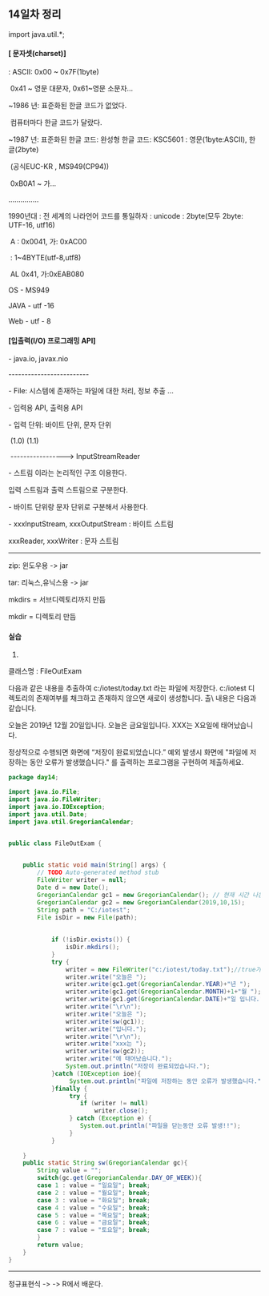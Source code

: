 ## 14일차 정리

import java.util.*;

#### [ 문자셋(charset)]

:  ASCII: 0x00 ~ 0x7F(1byte)

​			  0x41 ~ 영문 대문자, 0x61~영문 소문자...

~1986 년: 표준화된 한글 코드가 없었다.

​				 컴퓨터마다 한글 코드가 달랐다.

~1987 년: 표준화된 한글 코드: 완성형 한글 코드: KSC5601 : 영문(1byte:ASCII), 한글(2byte)

​																				(공식EUC-KR , MS949(CP94))

​																				0xB0A1 ~ 가...

...............



1990년대 : 전 세계의 나라언어 코드를 통일하자 : unicode : 2byte(모두 2byte: UTF-16, utf16)  

​																									A : 0x0041, 가: 0xAC00

​																									: 1~4BYTE(utf-8,utf8) 

​																									 AL 0x41, 가:0xEAB080

OS - MS949

JAVA - utf -16

Web - utf - 8



#### [입출력(I/O) 프로그래밍 API]

\- java.io, javax.nio

 \-------------------------

\- File: 시스템에 존재하는 파일에 대한 처리, 정보 추출 ...

\- 입력용 API, 출력용 API

\- 입력 단위: 바이트 단위, 문자 단위

​							(1.0)			(1.1)

​								\-----------------> InputStreamReader

\- 스트림 이라는 논리적인 구조 이용한다.

입력 스트림과 출력 스트림으로 구분한다.

\- 바이트 단위랑 문자 단위로 구분해서 사용한다.

\- xxxInputStream, xxxOutputStream : 바이트 스트림

xxxReader, xxxWriter : 문자 스트림

 



---

zip: 윈도우용				 -> jar

tar: 리눅스,유닉스용     -> jar

mkdirs = 서브디렉토리까지 만듬

mkdir = 디렉토리 만듬

#### 실습

1.

클래스명 : FileOutExam

다음과 같은 내용을 추출하여 c:/iotest/today.txt 라는 파일에 저장한다.
 c:/iotest 디렉토리의 존재여부를 채크하고 존재하지 않으면 새로이
생성합니다.  출\ 내용은 다음과 같습니다.

오늘은 2019년 12월 20일입니다.
오늘은 금요일입니다.
XXX는 X요일에 태어났습니다.


정상적으로 수행되면 
화면에 “저장이 완료되었습니다.”
예외 발생시
화면에 "파일에 저장하는 동안 오류가 발생했습니다."
를 출력하는 프로그램을 구현하여 제출하세요.

```java
package day14;

import java.io.File;
import java.io.FileWriter;
import java.io.IOException;
import java.util.Date;
import java.util.GregorianCalendar;


public class FileOutExam {
	

	public static void main(String[] args) {
		// TODO Auto-generated method stub
		FileWriter writer = null;
		Date d = new Date();
		GregorianCalendar gc1 = new GregorianCalendar(); // 현재 시간 나온다.
		GregorianCalendar gc2 = new GregorianCalendar(2019,10,15);
		String path = "C:/iotest";
      	File isDir = new File(path);
    
     
	        if (!isDir.exists()) {
	        	isDir.mkdirs();
	        }
	        try {
	        	writer = new FileWriter("c:/iotest/today.txt");//true가 없으면 저장 안됨 	
	        	writer.write("오늘은 ");
	        	writer.write(gc1.get(GregorianCalendar.YEAR)+"년 ");
	        	writer.write(gc1.get(GregorianCalendar.MONTH)+1+"월 ");
	        	writer.write(gc1.get(GregorianCalendar.DATE)+"일 입니다.");
	        	writer.write("\r\n");
	        	writer.write("오늘은 ");
	        	writer.write(sw(gc1));
	        	writer.write("입니다.");
	        	writer.write("\r\n");
	        	writer.write("xxx는 ");
	        	writer.write(sw(gc2));
	        	writer.write("에 태어났습니다.");	
	        	System.out.println("저장이 완료되었습니다.");
	        }catch (IOException ioe){
	        	 System.out.println("파일에 저장하는 동안 오류가 발생했습니다.");
	        }finally {
	        	 try {
	             	if (writer != null)
	             		writer.close();
	             } catch (Exception e) {
	             	System.out.println("파일을 닫는동안 오류 발생!!");
	             }
	        }
	
	}
	public static String sw(GregorianCalendar gc){
		String value = "";
		switch(gc.get(GregorianCalendar.DAY_OF_WEEK)){
      	case 1 : value = "일요일"; break;
      	case 2 : value = "월요일"; break;
      	case 3 : value = "화요일"; break;
      	case 4 : value = "수요일"; break;
      	case 5 : value = "목요일"; break;
      	case 6 : value = "금요일"; break;
      	case 7 : value = "토요일"; break;
      	}
		return value;
	}
}

```

---

정규표현식 ->  -> R에서 배운다.